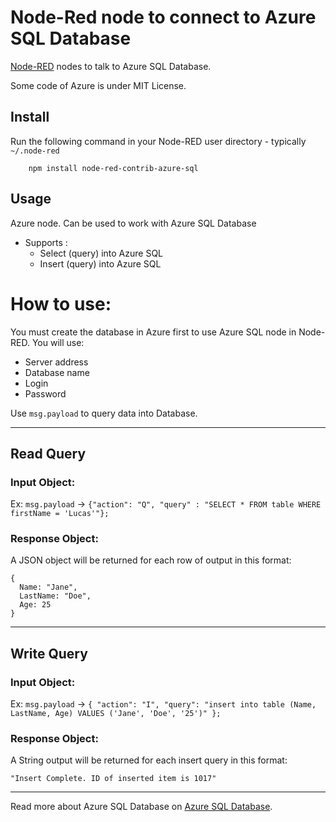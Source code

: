 Node-Red node to connect to Azure SQL Database
==============================

<a href="http://nodered.org" target="_new">Node-RED</a> nodes to talk to Azure SQL Database.

Some code of Azure is under MIT License.

Install
-------

Run the following command in your Node-RED user directory - typically `~/.node-red`

        npm install node-red-contrib-azure-sql

Usage
-----

Azure node. Can be used to work with Azure SQL Database

* Supports :
   * Select (query) into Azure SQL
   * Insert (query) into Azure SQL

# How to use:

You must create the database in Azure first to use Azure SQL node in Node-RED. You will use:
- Server address
- Database name
- Login
- Password

Use `msg.payload` to query data into Database.

------------

## Read Query
### Input Object:
Ex: `msg.payload` -> `{"action": "Q", "query" : "SELECT * FROM table WHERE firstName = 'Lucas'"};`

### Response Object:
A JSON object will be returned for each row of output in this format:
```
{ 
  Name: "Jane",
  LastName: "Doe",
  Age: 25
}
```

--------

## Write Query
### Input Object:
Ex: `msg.payload` -> `{ "action": "I", "query": "insert into table (Name, LastName, Age) VALUES ('Jane', 'Doe', '25')" };`

### Response Object:
A String output will be returned for each insert query in this format:

```
"Insert Complete. ID of inserted item is 1017"
```
-----

Read more about Azure SQL Database on <a href="https://azure.microsoft.com/pt-br/documentation/services/sql-database/">Azure SQL Database</a>.


